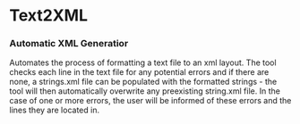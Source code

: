 # Text2XML
### Automatic XML Generatior

Automates the process of formatting a text file to an xml layout. The tool checks each line in the text file for any potential errors and if there are none, 
a strings.xml file can be populated with the formatted strings - the tool will then automatically overwrite any preexisting string.xml file. In the case of one 
or more errors, the user will be informed of these errors and the lines they are located in.
